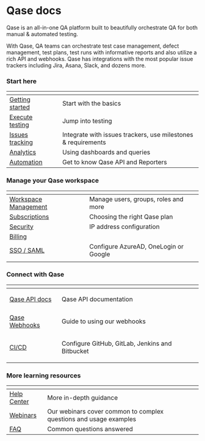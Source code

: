 # Qase docs

Qase is an all-in-one QA platform built to beautifully orchestrate QA for both manual & automated testing.&#x20;



With Qase, QA teams can orchestrate test case management, defect management, test plans, test runs with informative reports and also utilize a rich API and webhooks. Qase has integrations with the most popular issue trackers including Jira, Asana, Slack, and dozens more.

### Start here

<table data-view="cards"><thead><tr><th></th><th></th><th></th></tr></thead><tbody><tr><td><a href="get-started-with-the-qase-platform.md">Getting started</a></td><td></td><td>Start with the basics</td></tr><tr><td><a href="execution/">Execute testing</a></td><td></td><td>Jump into testing</td></tr><tr><td><a href="general/issues/">Issues tracking</a></td><td></td><td>Integrate with issues trackers, use milestones &#x26; requirements</td></tr><tr><td><a href="analytics/">Analytics</a></td><td></td><td>Using dashboards and queries</td></tr><tr><td><a href="https://reporters.qase.io">Automation</a></td><td></td><td>Get to know Qase API and Reporters</td></tr></tbody></table>

### Manage your Qase workspace

<table data-view="cards"><thead><tr><th></th><th></th><th></th></tr></thead><tbody><tr><td><a href="administration/workspace-management/">Workspace Management</a></td><td></td><td>Manage users, groups, roles and more</td></tr><tr><td><a href="administration/subscriptions/">Subscriptions</a></td><td></td><td>Choosing the right Qase plan</td></tr><tr><td><a href="administration/security/">Security</a></td><td></td><td>IP address configuration</td></tr><tr><td><a href="administration/billing/">Billing</a></td><td></td><td></td></tr><tr><td><a href="administration/sso-saml-instructions/">SSO / SAML</a></td><td></td><td>Configure AzureAD, OneLogin or Google</td></tr><tr><td></td><td></td><td></td></tr></tbody></table>

### Connect with Qase

<table data-view="cards"><thead><tr><th></th><th></th></tr></thead><tbody><tr><td><a href="https://developers.qase.io/">Qase API docs</a></td><td><p></p><p>Qase API documentation</p></td></tr><tr><td><a href="general/webhooks/">Qase Webhooks</a></td><td><p></p><p>Guide to using our webhooks</p></td></tr><tr><td><a href="apps/ci-cd/">CI/CD</a></td><td><p></p><p>Configure GitHub, GitLab, Jenkins and Bitbucket</p></td></tr></tbody></table>



### More learning resources

<table data-view="cards"><thead><tr><th></th><th></th><th></th></tr></thead><tbody><tr><td><a href="https://help.qase.io/en/">Help Center</a></td><td>More in-depth guidance</td><td></td></tr><tr><td><a href="https://help.qase.io/en/collections/3564512-webinars">Webinars</a></td><td>Our webinars cover common to complex questions and usage examples</td><td></td></tr><tr><td><a href="https://help.qase.io/en/collections/3564522-frequently-asked-questions">FAQ</a></td><td>Common questions answered</td><td></td></tr></tbody></table>
